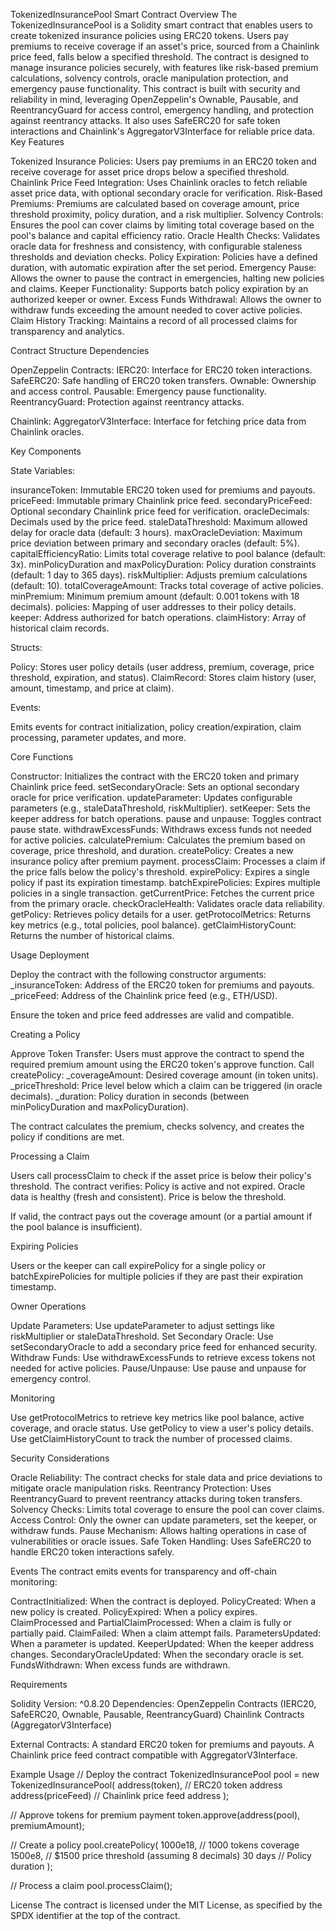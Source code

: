 TokenizedInsurancePool Smart Contract
Overview
The TokenizedInsurancePool is a Solidity smart contract that enables users to create tokenized insurance policies using ERC20 tokens. Users pay premiums to receive coverage if an asset's price, sourced from a Chainlink price feed, falls below a specified threshold. The contract is designed to manage insurance policies securely, with features like risk-based premium calculations, solvency controls, oracle manipulation protection, and emergency pause functionality.
This contract is built with security and reliability in mind, leveraging OpenZeppelin's Ownable, Pausable, and ReentrancyGuard for access control, emergency handling, and protection against reentrancy attacks. It also uses SafeERC20 for safe token interactions and Chainlink's AggregatorV3Interface for reliable price data.
Key Features

Tokenized Insurance Policies: Users pay premiums in an ERC20 token and receive coverage for asset price drops below a specified threshold.
Chainlink Price Feed Integration: Uses Chainlink oracles to fetch reliable asset price data, with optional secondary oracle for verification.
Risk-Based Premiums: Premiums are calculated based on coverage amount, price threshold proximity, policy duration, and a risk multiplier.
Solvency Controls: Ensures the pool can cover claims by limiting total coverage based on the pool's balance and capital efficiency ratio.
Oracle Health Checks: Validates oracle data for freshness and consistency, with configurable staleness thresholds and deviation checks.
Policy Expiration: Policies have a defined duration, with automatic expiration after the set period.
Emergency Pause: Allows the owner to pause the contract in emergencies, halting new policies and claims.
Keeper Functionality: Supports batch policy expiration by an authorized keeper or owner.
Excess Funds Withdrawal: Allows the owner to withdraw funds exceeding the amount needed to cover active policies.
Claim History Tracking: Maintains a record of all processed claims for transparency and analytics.

Contract Structure
Dependencies

OpenZeppelin Contracts:
IERC20: Interface for ERC20 token interactions.
SafeERC20: Safe handling of ERC20 token transfers.
Ownable: Ownership and access control.
Pausable: Emergency pause functionality.
ReentrancyGuard: Protection against reentrancy attacks.


Chainlink:
AggregatorV3Interface: Interface for fetching price data from Chainlink oracles.



Key Components

State Variables:

insuranceToken: Immutable ERC20 token used for premiums and payouts.
priceFeed: Immutable primary Chainlink price feed.
secondaryPriceFeed: Optional secondary Chainlink price feed for verification.
oracleDecimals: Decimals used by the price feed.
staleDataThreshold: Maximum allowed delay for oracle data (default: 3 hours).
maxOracleDeviation: Maximum price deviation between primary and secondary oracles (default: 5%).
capitalEfficiencyRatio: Limits total coverage relative to pool balance (default: 3x).
minPolicyDuration and maxPolicyDuration: Policy duration constraints (default: 1 day to 365 days).
riskMultiplier: Adjusts premium calculations (default: 10).
totalCoverageAmount: Tracks total coverage of active policies.
minPremium: Minimum premium amount (default: 0.001 tokens with 18 decimals).
policies: Mapping of user addresses to their policy details.
keeper: Address authorized for batch operations.
claimHistory: Array of historical claim records.


Structs:

Policy: Stores user policy details (user address, premium, coverage, price threshold, expiration, and status).
ClaimRecord: Stores claim history (user, amount, timestamp, and price at claim).


Events:

Emits events for contract initialization, policy creation/expiration, claim processing, parameter updates, and more.



Core Functions

Constructor: Initializes the contract with the ERC20 token and primary Chainlink price feed.
setSecondaryOracle: Sets an optional secondary oracle for price verification.
updateParameter: Updates configurable parameters (e.g., staleDataThreshold, riskMultiplier).
setKeeper: Sets the keeper address for batch operations.
pause and unpause: Toggles contract pause state.
withdrawExcessFunds: Withdraws excess funds not needed for active policies.
calculatePremium: Calculates the premium based on coverage, price threshold, and duration.
createPolicy: Creates a new insurance policy after premium payment.
processClaim: Processes a claim if the price falls below the policy's threshold.
expirePolicy: Expires a single policy if past its expiration timestamp.
batchExpirePolicies: Expires multiple policies in a single transaction.
getCurrentPrice: Fetches the current price from the primary oracle.
checkOracleHealth: Validates oracle data reliability.
getPolicy: Retrieves policy details for a user.
getProtocolMetrics: Returns key metrics (e.g., total policies, pool balance).
getClaimHistoryCount: Returns the number of historical claims.

Usage
Deployment

Deploy the contract with the following constructor arguments:
_insuranceToken: Address of the ERC20 token for premiums and payouts.
_priceFeed: Address of the Chainlink price feed (e.g., ETH/USD).


Ensure the token and price feed addresses are valid and compatible.

Creating a Policy

Approve Token Transfer: Users must approve the contract to spend the required premium amount using the ERC20 token's approve function.
Call createPolicy:
_coverageAmount: Desired coverage amount (in token units).
_priceThreshold: Price level below which a claim can be triggered (in oracle decimals).
_duration: Policy duration in seconds (between minPolicyDuration and maxPolicyDuration).


The contract calculates the premium, checks solvency, and creates the policy if conditions are met.

Processing a Claim

Users call processClaim to check if the asset price is below their policy's threshold.
The contract verifies:
Policy is active and not expired.
Oracle data is healthy (fresh and consistent).
Price is below the threshold.


If valid, the contract pays out the coverage amount (or a partial amount if the pool balance is insufficient).

Expiring Policies

Users or the keeper can call expirePolicy for a single policy or batchExpirePolicies for multiple policies if they are past their expiration timestamp.

Owner Operations

Update Parameters: Use updateParameter to adjust settings like riskMultiplier or staleDataThreshold.
Set Secondary Oracle: Use setSecondaryOracle to add a secondary price feed for enhanced security.
Withdraw Funds: Use withdrawExcessFunds to retrieve excess tokens not needed for active policies.
Pause/Unpause: Use pause and unpause for emergency control.

Monitoring

Use getProtocolMetrics to retrieve key metrics like pool balance, active coverage, and oracle status.
Use getPolicy to view a user's policy details.
Use getClaimHistoryCount to track the number of processed claims.

Security Considerations

Oracle Reliability: The contract checks for stale data and price deviations to mitigate oracle manipulation risks.
Reentrancy Protection: Uses ReentrancyGuard to prevent reentrancy attacks during token transfers.
Solvency Checks: Limits total coverage to ensure the pool can cover claims.
Access Control: Only the owner can update parameters, set the keeper, or withdraw funds.
Pause Mechanism: Allows halting operations in case of vulnerabilities or oracle issues.
Safe Token Handling: Uses SafeERC20 to handle ERC20 token interactions safely.

Events
The contract emits events for transparency and off-chain monitoring:

ContractInitialized: When the contract is deployed.
PolicyCreated: When a new policy is created.
PolicyExpired: When a policy expires.
ClaimProcessed and PartialClaimProcessed: When a claim is fully or partially paid.
ClaimFailed: When a claim attempt fails.
ParametersUpdated: When a parameter is updated.
KeeperUpdated: When the keeper address changes.
SecondaryOracleUpdated: When the secondary oracle is set.
FundsWithdrawn: When excess funds are withdrawn.

Requirements

Solidity Version: ^0.8.20
Dependencies:
OpenZeppelin Contracts (IERC20, SafeERC20, Ownable, Pausable, ReentrancyGuard)
Chainlink Contracts (AggregatorV3Interface)


External Contracts:
A standard ERC20 token for premiums and payouts.
A Chainlink price feed contract compatible with AggregatorV3Interface.



Example Usage
// Deploy the contract
TokenizedInsurancePool pool = new TokenizedInsurancePool(
    address(token), // ERC20 token address
    address(priceFeed) // Chainlink price feed address
);

// Approve tokens for premium payment
token.approve(address(pool), premiumAmount);

// Create a policy
pool.createPolicy(
    1000e18, // 1000 tokens coverage
    1500e8, // $1500 price threshold (assuming 8 decimals)
    30 days // Policy duration
);

// Process a claim
pool.processClaim();

License
The contract is licensed under the MIT License, as specified by the SPDX identifier at the top of the contract.
